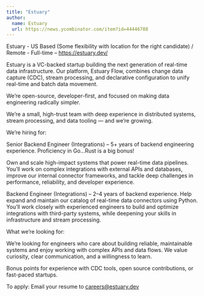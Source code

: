 ```yaml
---
title: "Estuary"
author:
  name: Estuary
  url: https://news.ycombinator.com/item?id=44446788
---
```


<JobNavigation />

Estuary - US Based (Some flexibility with location for the right candidate) &#x2F; Remote - Full-time – <a href="https:&#x2F;&#x2F;estuary.dev&#x2F;" rel="nofollow">https:&#x2F;&#x2F;estuary.dev&#x2F;</a>

Estuary is a VC-backed startup building the next generation of real-time data infrastructure. Our platform, Estuary Flow, combines change data capture (CDC), stream processing, and declarative configuration to unify real-time and batch data movement.

We’re open-source, developer-first, and focused on making data engineering radically simpler.

We’re a small, high-trust team with deep experience in distributed systems, stream processing, and data tooling — and we’re growing.

We’re hiring for:

Senior Backend Engineer (Integrations) – 5+ years of backend engineering experience. Proficiency in Go...Rust is a big bonus!

Own and scale high-impact systems that power real-time data pipelines. You’ll work on complex integrations with external APIs and databases, improve our internal connector frameworks, and tackle deep challenges in performance, reliability, and developer experience.

Backend Engineer (Integrations) – 2–4 years of backend experience. Help expand and maintain our catalog of real-time data connectors using Python. You’ll work closely with experienced engineers to build and optimize integrations with third-party systems, while deepening your skills in infrastructure and stream processing.

What we’re looking for:

We’re looking for engineers who care about building reliable, maintainable systems and enjoy working with complex APIs and data flows. We value curiosity, clear communication, and a willingness to learn.

Bonus points for experience with CDC tools, open source contributions, or fast-paced startups.

To apply: Email your resume to careers@estuary.dev
<JobApplication />
